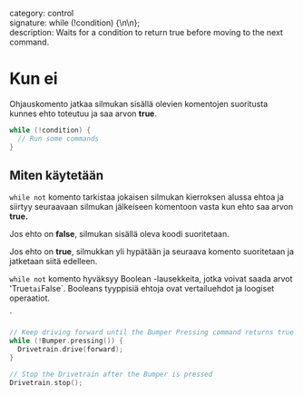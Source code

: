 category: control  
signature: while (!condition) {\n\n};  
description: Waits for a condition to return true before moving to the next command.

# Kun ei

Ohjauskomento jatkaa silmukan sisällä olevien komentojen suoritusta kunnes ehto toteutuu ja saa arvon **true**.

```cpp
while (!condition) {
  // Run some commands
}
```

## Miten käytetään

`while not` komento tarkistaa jokaisen silmukan  kierroksen alussa ehtoa ja siirtyy seuraavaan silmukan jälkeiseen komentoon vasta kun ehto saa arvon **true.**

Jos ehto on **false**, silmukan sisällä oleva koodi suoritetaan.

Jos ehto on **true**, silmukkan yli hypätään ja seuraava komento suoritetaan ja jatketaan siitä edelleen.

`while not` komento hyväksyy Boolean -lausekkeita, jotka voivat saada arvot 'True` tai `False`. Booleans tyyppisiä ehtoja ovat vertailuehdot ja loogiset operaatiot. 


`
```cpp
// Keep driving forward until the Bumper Pressing command returns true
while (!Bumper.pressing()) {
  Drivetrain.drive(forward);
}

// Stop the Drivetrain after the Bumper is pressed
Drivetrain.stop();
```

<advanced>
</advanced>